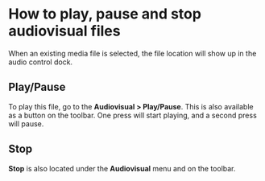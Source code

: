# How to play, pause and stop audiovisual files

When an existing media file is selected, the file location will show up in the audio control dock. 

## Play/Pause

To play this file, go to the **Audiovisual > Play/Pause**. This is also available as a button on the toolbar. One press will start playing, and a second press will pause. 

## Stop

**Stop** is also located under the **Audiovisual** menu and on the toolbar.